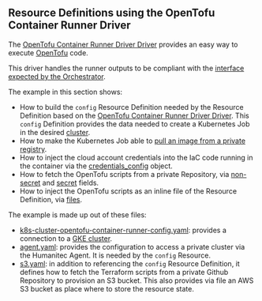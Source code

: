 ## Resource Definitions using the OpenTofu Container Runner Driver

The [OpenTofu Container Runner Driver Driver](https://developer.humanitec.com/integration-and-extensions/drivers/generic-drivers/terraform-and-opentofu-container-runner/) provides an easy way to execute [OpenTofu](https://opentofu.org/) code.

This driver handles the runner outputs to be compliant with the [interface expected by the Orchestrator](https://developer.humanitec.com/integration-and-extensions/drivers/generic-drivers/container/#contract-between-container-driver-and-runner-image).

The example in this section shows:

* How to build the `config` Resource Definition needed by the Resource Definition based on the [OpenTofu Container Runner Driver Driver](https://developer.humanitec.com/integration-and-extensions/drivers/generic-drivers/terraform-and-opentofu-container-runner/). This `config` Definition provides the data needed to create a Kubernetes Job in the desired [cluster](https://developer.humanitec.com/integration-and-extensions/drivers/generic-drivers/container/#cluster-object).
* How to make the Kubernetes Job able to [pull an image from a private registry](https://kubernetes.io/docs/tasks/configure-pod-container/pull-image-private-registry).
* How to inject the cloud account credentials into the IaC code running in the container via the [credentials_config](https://developer.humanitec.com/integration-and-extensions/drivers/generic-drivers/terraform-and-opentofu-container-runner#credentials_config-object) object.
* How to fetch the OpenTofu scripts from a private Repository, via [non-secret](https://developer.humanitec.com/integration-and-extensions/drivers/generic-drivers/terraform-and-opentofu-container-runner/#source-object) and [secret](https://developer.humanitec.com/integration-and-extensions/drivers/generic-drivers/terraform-and-opentofu-container-runner#source-object-1) fields.
* How to inject the OpenTofu scripts as an inline file of the Resource Definition, via [files](https://developer.humanitec.com/integration-and-extensions/drivers/generic-drivers/terraform-and-opentofu-container-runner#inputs).

The example is made up out of these files:

* [k8s-cluster-opentofu-container-runner-config.yaml](k8s-cluster-opentofu-container-runner-config.yaml): provides a connection to a [GKE cluster](https://developer.humanitec.com/integration-and-extensions/drivers/k8-drivers/gke-cluster/).
* [agent.yaml](agent.yaml): provides the configuration to access a private cluster via the Humanitec Agent. It is needed by the `config` Resource.
* [s3.yaml](s3.yaml): in addition to referencing the `config` Resource Definition, it defines how to fetch the Terraform scripts from a private Github Repository to provision an S3 bucket. This also provides via file an AWS S3 bucket as place where to store the resource state.
